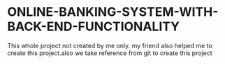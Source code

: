 # ONLINE-BANKING-SYSTEM-WITH-BACK-END-FUNCTIONALITY
This whole project not created by me only. my friend also helped me to create this project.also we take reference from git to create this project
